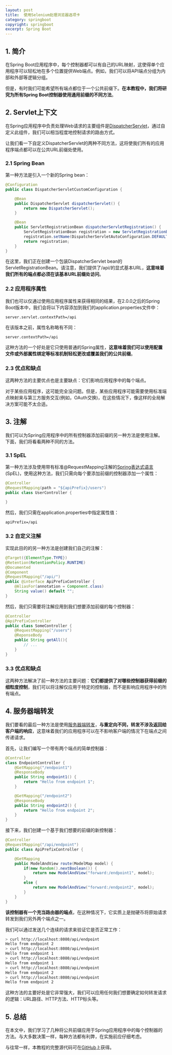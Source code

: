 ```yaml
---
layout: post
title:  使用Selenium处理浏览器选项卡
category: springboot
copyright: springboot
excerpt: Spring Boot
---
```


## 1. 简介

在Spring Boot应用程序中，每个控制器都可以有自己的URL映射，这使得单个应用程序可以轻松地在多个位置提供Web端点。例如，我们可以将API端点分组为内部和外部等逻辑分组。

但是，有时我们可能希望所有端点都位于一个公共前缀下。**在本教程中，我们将研究为所有Spring Boot控制器使用通用前缀的不同方法**。

## 2. Servlet上下文

在Spring应用程序中负责处理Web请求的主要组件是[DispatcherServlet](https://www.baeldung.com/spring-dispatcherservlet)，通过自定义此组件，我们可以相当程度地控制请求的路由方式。

让我们看一下自定义DispatcherServlet的两种不同方法，这将使我们所有的应用程序端点都可以在公共URL前缀处使用。

### 2.1 Spring Bean

第一种方法是引入一个新的Spring bean：

```java
@Configuration
public class DispatcherServletCustomConfiguration {

    @Bean
    public DispatcherServlet dispatcherServlet() {
        return new DispatcherServlet();
    }

    @Bean
    public ServletRegistrationBean dispatcherServletRegistration() {
        ServletRegistrationBean registration = new ServletRegistrationBean(dispatcherServlet(), "/api/");
        registration.setName(DispatcherServletAutoConfiguration.DEFAULT_DISPATCHER_SERVLET_REGISTRATION_BEAN_NAME);
        return registration;
    }
}
```

在这里，我们正在创建一个包装DispatcherServlet bean的ServletRegistrationBean。请注意，我们提供了/api/的显式基本URL，**这意味着我们所有的端点都必须在该基本URL前缀处访问**。

### 2.2 应用程序属性

我们也可以仅通过使用应用程序属性来获得相同的结果，在2.0.0之后的Spring Boot版本中，我们会将以下内容添加到我们的application.properties文件中：

```properties
server.servlet.contextPath=/api
```

在该版本之前，属性名称略有不同：

```properties
server.contextPath=/api
```

这种方法的一个好处是它只使用普通的Spring属性，**这意味着我们可以使用配置文件或外部属性绑定等标准机制轻松更改或覆盖我们的公共前缀**。

### 2.3 优点和缺点

这两种方法的主要优点也是主要缺点：它们影响应用程序中的每个端点。

对于某些应用程序，这可能完全没问题。但是，某些应用程序可能需要使用标准端点映射来与第三方服务交互(例如，OAuth交换)，在这些情况下，像这样的全局解决方案可能不太合适。

## 3. 注解

我们可以为Spring应用程序中的所有控制器添加前缀的另一种方法是使用注解。下面，我们将看看两种不同的方法。

### 3.1 SpEL

第一种方法涉及使用带有标准@RequestMapping注解的[Spring表达式语言](https://www.baeldung.com/spring-expression-language)(SpEL)，使用这种方法，我们只需向每个要添加前缀的控制器添加一个属性：

```java
@Controller
@RequestMapping(path = "${apiPrefix}/users")
public class UserController {

}
```

然后，我们只需在application.properties中指定属性值：

```properties
apiPrefix=/api
```

### 3.2 自定义注解

实现此目的的另一种方法是创建我们自己的注解：

```java
@Target({ElementType.TYPE})
@Retention(RetentionPolicy.RUNTIME)
@Documented
@Component
@RequestMapping("/api/")
public @interface ApiPrefixController {
    @AliasFor(annotation = Component.class)
    String value() default "";
}
```

然后，我们只需要将注解应用到我们想要添加前缀的每个控制器：

```java
@Controller
@ApiPrefixController
public class SomeController {
    @RequestMapping("/users")
    @ReponseBody
    public String getAll(){
        // ...
    }
}
```

### 3.3 优点和缺点

这两种方法解决了前一种方法的主要问题：**它们都提供了对哪些控制器获得前缀的细粒度控制**，我们可以将注解仅应用于特定的控制器，而不是影响应用程序中的所有端点。

## 4. 服务器端转发

我们要看的最后一种方法是使用[服务器端转发](https://www.baeldung.com/spring-redirect-and-forward)，**与重定向不同，转发不涉及返回给客户端的响应**，这意味着我们的应用程序可以在不影响客户端的情况下在端点之间传递请求。

首先，让我们编写一个带有两个端点的简单控制器：

```java
@Controller
class EndpointController {
    @GetMapping("/endpoint1")
    @ResponseBody
    public String endpoint1() {
        return "Hello from endpoint 1";
    }

    @GetMapping("/endpoint2")
    @ResponseBody
    public String endpoint2() {
        return "Hello from endpoint 2";
    }
}
```

接下来，我们创建一个基于我们想要的前缀的新控制器：

```java
@Controller
@RequestMapping("/api/endpoint")
public class ApiPrefixController {

    @GetMapping
    public ModelAndView route(ModelMap model) {
        if(new Random().nextBoolean()) {
            return new ModelAndView("forward:/endpoint1", model);
        }
        else {
            return new ModelAndView("forward:/endpoint2", model);
        }
    }
}
```

**该控制器有一个充当路由器的端点**，在这种情况下，它实质上是抛硬币将原始请求转发到我们另外两个端点之一。

我们可以通过发送几个连续的请求来验证它是否正常工作：

```bash
> curl http://localhost:8080/api/endpoint
Hello from endpoint 2
> curl http://localhost:8080/api/endpoint
Hello from endpoint 1
> curl http://localhost:8080/api/endpoint
Hello from endpoint 1
> curl http://localhost:8080/api/endpoint
Hello from endpoint 2
> curl http://localhost:8080/api/endpoint
Hello from endpoint 2
```

这种方法的主要好处是它非常强大，我们可以应用任何我们想要确定如何转发请求的逻辑：URL路径、HTTP方法、HTTP标头等。

## 5. 总结

在本文中，我们学习了几种将公共前缀应用于Spring应用程序中的每个控制器的方法。与大多数决策一样，每种方法都有利弊，在实施前应仔细考虑。

与往常一样，本教程的完整源代码可在[GitHub](https://github.com/tu-yucheng/taketoday-tutorial4j/tree/master/spring-boot-modules/spring-boot-mvc-3)上获得。